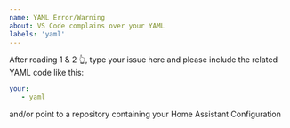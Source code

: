 ```yaml
---
name: YAML Error/Warning
about: VS Code complains over your YAML 
labels: 'yaml' 
---
```


<!-- 

!! Read 1 & 2 first !!

1.  Is it an YAML parsing error?

    This extension depends on another package to parse and validate
    the raw YAML. If it's a generic YAML Parser error, please report it here:
    https://github.com/JPinkney/yaml-ast-parser

    In doubt? Read more: 
    https://github.com/keesschollaart81/vscode-home-assistant/wiki/Is-it-the-YAML-parser%3F

2.  Is a HA scheme error?

    Feel free to fix this yourself, it's quite easy, HowTo here:
    https://github.com/keesschollaart81/vscode-home-assistant/wiki/HowTo:-Update-the-schema's

-->

After reading 1 & 2 👆, type your issue here and please include the related YAML code like this:

```YAML
your:
   - yaml
```

and/or point to a repository containing your Home Assistant Configuration